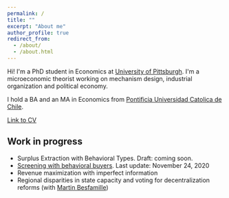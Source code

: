 ```yaml
---
permalink: /
title: ""
excerpt: "About me"
author_profile: true
redirect_from: 
  - /about/
  - /about.html
---
```

Hi! I'm a PhD student in Economics at [University of Pittsburgh](https://www.econ.pitt.edu/). I'm a microeconomic theorist working on mechanism design, industrial organization and political economy.

I hold a BA and an MA in Economics from [Pontificia Universidad Catolica de Chile](https://economia.uc.cl/). 

[Link to CV](https://nrpastrian.github.io/files/cv_20201219.pdf)

## Work in progress
* Surplus Extraction with Behavioral Types. Draft: coming soon.
* [Screening with behavioral buyers](https://nrpastrian.github.io/files/draft_screening_20201124.pdf). Last update: November 24, 2020
* Revenue maximization with imperfect information
* Regional disparities in state capacity and voting for decentralization reforms (with [Martin Besfamille](https://economia.uc.cl/?profesor=martin-besfamille))
